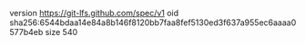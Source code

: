 version https://git-lfs.github.com/spec/v1
oid sha256:6544bdaa14e84a8b146f8120bb7faa8fef5130ed3f637a955ec6aaaa0577b4eb
size 540
